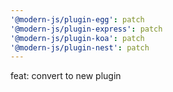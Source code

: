 ```yaml
---
'@modern-js/plugin-egg': patch
'@modern-js/plugin-express': patch
'@modern-js/plugin-koa': patch
'@modern-js/plugin-nest': patch
---
```


feat: convert to new plugin
